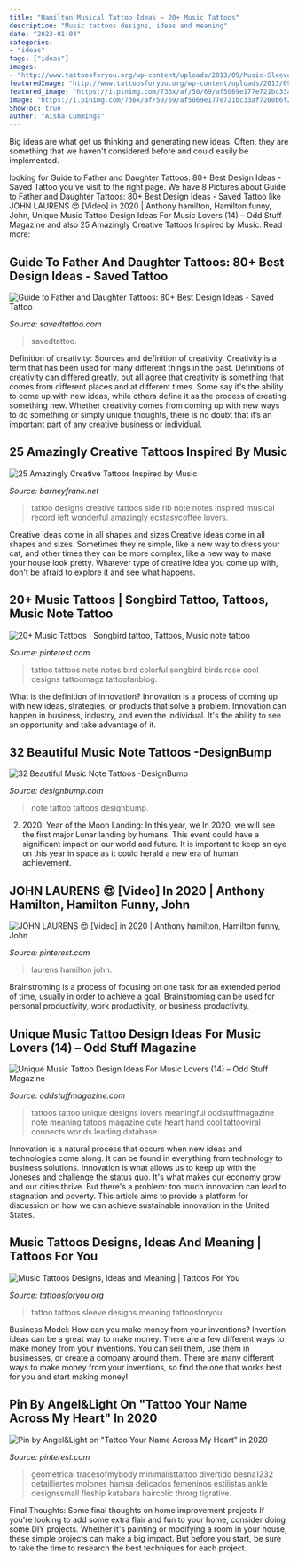 ```yaml
---
title: "Hamilton Musical Tattoo Ideas ~ 20+ Music Tattoos"
description: "Music tattoos designs, ideas and meaning"
date: "2023-01-04"
categories:
- "ideas"
tags: ["ideas"]
images:
- "http://www.tattoosforyou.org/wp-content/uploads/2013/09/Music-Sleeve-Tattoo.jpg"
featuredImage: "http://www.tattoosforyou.org/wp-content/uploads/2013/09/Music-Sleeve-Tattoo.jpg"
featured_image: "https://i.pinimg.com/736x/af/50/69/af5069e177e721bc33af7200b6f2a04d.jpg"
image: "https://i.pinimg.com/736x/af/50/69/af5069e177e721bc33af7200b6f2a04d.jpg"
ShowToc: true
author: "Aisha Cummings"
---
```



Big ideas are what get us thinking and generating new ideas. Often, they are something that we haven't considered before and could easily be implemented.

	

		
looking for Guide to Father and Daughter Tattoos: 80+ Best Design Ideas - Saved Tattoo you've visit to the right page. We have 8 Pictures about Guide to Father and Daughter Tattoos: 80+ Best Design Ideas - Saved Tattoo like JOHN LAURENS 😍 [Video] in 2020 | Anthony hamilton, Hamilton funny, John, Unique Music Tattoo Design Ideas For Music Lovers (14) – Odd Stuff Magazine and also 25 Amazingly Creative Tattoos Inspired by Music. Read more:
		
    
## Guide To Father And Daughter Tattoos: 80+ Best Design Ideas - Saved Tattoo

<img loading=lazy src="https://www.savedtattoo.com/wp-content/uploads/2021/06/Date-Tattoos-1-1024x1024.jpg" onerror="this.onerror=null;this.src='https://tse3.mm.bing.net/th?id=OIP.u8I0HmIbfYrBGqeRFDQuGQHaHa&amp;pid=15.1';" alt="Guide to Father and Daughter Tattoos: 80+ Best Design Ideas - Saved Tattoo">

_Source: savedtattoo.com_

>savedtattoo. 

	

Definition of creativity: Sources and definition of creativity.
Creativity is a term that has been used for many different things in the past. Definitions of creativity can differed greatly, but all agree that creativity is something that comes from different places and at different times. Some say it's the ability to come up with new ideas, while others define it as the process of creating something new. Whether creativity comes from coming up with new ways to do something or simply unique thoughts, there is no doubt that it’s an important part of any creative business or individual.

    
## 25 Amazingly Creative Tattoos Inspired By Music

<img loading=lazy src="http://www.barneyfrank.net/wp-content/uploads/2014/01/creative-music-1-78.jpg" onerror="this.onerror=null;this.src='https://tse4.mm.bing.net/th?id=OIP.0UPGZrvAFS3XfB-qaWdhewHaK4&amp;pid=15.1';" alt="25 Amazingly Creative Tattoos Inspired by Music">

_Source: barneyfrank.net_

>tattoo designs creative tattoos side rib note notes inspired musical record left wonderful amazingly ecstasycoffee lovers. 

	

Creative ideas come in all shapes and sizes
Creative ideas come in all shapes and sizes. Sometimes they're simple, like a new way to dress your cat, and other times they can be more complex, like a new way to make your house look pretty. Whatever type of creative idea you come up with, don't be afraid to explore it and see what happens.

    
## 20+ Music Tattoos | Songbird Tattoo, Tattoos, Music Note Tattoo

<img loading=lazy src="https://i.pinimg.com/736x/52/ef/b1/52efb1549656274b6f876f581bf3cee2--music-tattoos.jpg" onerror="this.onerror=null;this.src='https://tse3.mm.bing.net/th?id=OIP.T8az17zAfXkRaLHvSH_tMAHaKF&amp;pid=15.1';" alt="20+ Music Tattoos | Songbird tattoo, Tattoos, Music note tattoo">

_Source: pinterest.com_

>tattoo tattoos note notes bird colorful songbird birds rose cool designs tattoomagz tattoofanblog. 

	

What is the definition of innovation?
Innovation is a process of coming up with new ideas, strategies, or products that solve a problem. Innovation can happen in business, industry, and even the individual. It's the ability to see an opportunity and take advantage of it.

    
## 32 Beautiful Music Note Tattoos -DesignBump

<img loading=lazy src="http://cdn.designbump.com/wp-content/uploads/2015/10/music-note-tattoo-ideas20.jpg" onerror="this.onerror=null;this.src='https://tse2.mm.bing.net/th?id=OIP.HutvYdbTAPwukxtMV0WT-AHaKb&amp;pid=15.1';" alt="32 Beautiful Music Note Tattoos -DesignBump">

_Source: designbump.com_

>note tattoo tattoos designbump. 

	

2) 2020: Year of the Moon Landing: In this year, we
In 2020, we will see the first major Lunar landing by humans. This event could have a significant impact on our world and future. It is important to keep an eye on this year in space as it could herald a new era of human achievement.

    
## JOHN LAURENS 😍 [Video] In 2020 | Anthony Hamilton, Hamilton Funny, John

<img loading=lazy src="https://i.pinimg.com/736x/af/50/69/af5069e177e721bc33af7200b6f2a04d.jpg" onerror="this.onerror=null;this.src='https://tse2.mm.bing.net/th?id=OIP.KoZKtDGt6roFsBphSU-BvgHaNK&amp;pid=15.1';" alt="JOHN LAURENS 😍 [Video] in 2020 | Anthony hamilton, Hamilton funny, John">

_Source: pinterest.com_

>laurens hamilton john. 

	

Brainstroming is a process of focusing on one task for an extended period of time, usually in order to achieve a goal. Brainstroming can be used for personal productivity, work productivity, or business productivity.

    
## Unique Music Tattoo Design Ideas For Music Lovers (14) – Odd Stuff Magazine

<img loading=lazy src="https://oddstuffmagazine.com/wp-content/uploads/2013/09/Music-Tattoos-14.jpg" onerror="this.onerror=null;this.src='https://tse1.mm.bing.net/th?id=OIP.G6H4CvxdWVbFpASYFzDt-AHaFf&amp;pid=15.1';" alt="Unique Music Tattoo Design Ideas For Music Lovers (14) – Odd Stuff Magazine">

_Source: oddstuffmagazine.com_

>tattoos tattoo unique designs lovers meaningful oddstuffmagazine note meaning tatoos magazine cute heart hand cool tattooviral connects worlds leading database. 

	

Innovation is a natural process that occurs when new ideas and technologies come along. It can be found in everything from technology to business solutions. Innovation is what allows us to keep up with the Joneses and challenge the status quo. It's what makes our economy grow and our cities thrive. But there's a problem: too much innovation can lead to stagnation and poverty. This article aims to provide a platform for discussion on how we can achieve sustainable innovation in the United States.

    
## Music Tattoos Designs, Ideas And Meaning | Tattoos For You

<img loading=lazy src="http://www.tattoosforyou.org/wp-content/uploads/2013/09/Music-Sleeve-Tattoo.jpg" onerror="this.onerror=null;this.src='https://tse4.mm.bing.net/th?id=OIP.Xw9EL2dTxu1DyvayInf0CgHaJ4&amp;pid=15.1';" alt="Music Tattoos Designs, Ideas and Meaning | Tattoos For You">

_Source: tattoosforyou.org_

>tattoo tattoos sleeve designs meaning tattoosforyou. 

	

Business Model: How can you make money from your inventions?
Invention ideas can be a great way to make money. There are a few different ways to make money from your inventions. You can sell them, use them in businesses, or create a company around them. There are many different ways to make money from your inventions, so find the one that works best for you and start making money!

    
## Pin By Angel&amp;Light On &quot;Tattoo Your Name Across My Heart&quot; In 2020

<img loading=lazy src="https://i.pinimg.com/736x/10/d6/f7/10d6f7dfa7cfca486ecfbc5e0efa7fe4.jpg" onerror="this.onerror=null;this.src='https://tse3.mm.bing.net/th?id=OIP.AeRQuk4xqe4EzaZDcxU2mwHaNq&amp;pid=15.1';" alt="Pin by Angel&amp;Light on &quot;Tattoo Your Name Across My Heart&quot; in 2020">

_Source: pinterest.com_

>geometrical tracesofmybody minimalisttattoo divertido besna1232 detailliertes molones hamsa delicados femeninos estilistas ankle designssmall fleship katabara haircolic throrg tigrative. 

	

Final Thoughts: Some final thoughts on home improvement projects
If you're looking to add some extra flair and fun to your home, consider doing some DIY projects. Whether it's painting or modifying a room in your house, these simple projects can make a big impact. But before you start, be sure to take the time to research the best techniques for each project.

